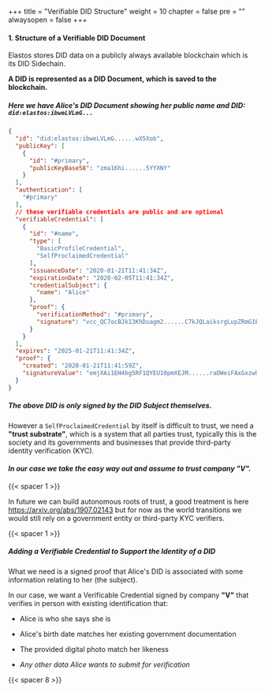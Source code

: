 
+++
title = "Verifiable DID Structure"
weight = 10
chapter = false
pre = ""
alwaysopen = false
+++

#### 1. Structure of a Verifiable DID Document

Elastos stores DID data on a publicly always available blockchain which is its DID Sidechain. 

**A DID is represented as a DID Document, which is saved to the blockchain.**

##### Here we have Alice's DID Document showing her public name and DID: `did:elastos:ibweLVLmG...` 

```json
{
  "id": "did:elastos:ibweLVLmG......wX5Xob",
  "publicKey": [
    {
      "id": "#primary",
      "publicKeyBase58": "zma16hi......5YYXNY"
    }
  ],
  "authentication": [
    "#primary"
  ],
  // these verifiable credentials are public and are optional
  "verifiableCredential": [
    {
      "id": "#name",
      "type": [
        "BasicProfileCredential",
        "SelfProclaimedCredential"
      ],
      "issuanceDate": "2020-01-21T11:41:34Z",
      "expirationDate": "2020-02-05T11:41:34Z",
      "credentialSubject": {
        "name": "Alice"
      },
      "proof": {
        "verificationMethod": "#primary",
        "signature": "vcc_QC7ocBJk13KhDuagm2......C7kJQLaiksrgLupZRmG1Bscgg"
      }
    }
  ],
  "expires": "2025-01-21T11:41:34Z",
  "proof": {
    "created": "2020-01-21T11:41:59Z",
    "signatureValue": "emjXAi1EH4bg5RF1QYEU10pmXEJM......raDWeiFAxGxzwUW_xUYhnVdi4rK_ug"
  }
}
```

##### The above DID is only signed by the DID Subject themselves.

However a `SelfProclaimedCredential` by itself is difficult to trust, we need a **"trust substrate"**, which is a 
system that all parties trust, typically this is the society and its governments and businesses that provide
third-party identity verification (KYC).

#### _In our case we take the easy way out and assume to trust company **"V"**._

{{< spacer 1 >}}

In future we can build autonomous roots of trust, a good treatment is here https://arxiv.org/abs/1907.02143 but for now
as the world transitions we would still rely on a government entity or third-party KYC verifiers.

{{< spacer 1 >}}

##### Adding a Verifiable Credential to Support the Identity of a DID

What we need is a signed proof that Alice's DID is associated with some information relating to her (the subject).

In our case, we want a Verificable Credential signed by company **"V"** that verifies in person with existing identification that:

- Alice is who she says she is

- Alice's birth date matches her existing government documentation

- The provided digital photo match her likeness
    
- *Any other data Alice wants to submit for verification*
    
{{< spacer 8 >}}

